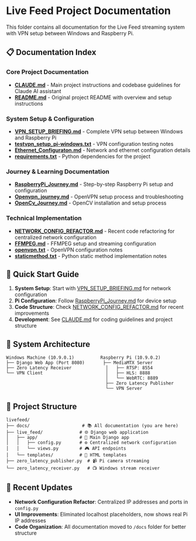 # Live Feed Project Documentation

This folder contains all documentation for the Live Feed streaming system with VPN setup between Windows and Raspberry Pi.

## 📋 Documentation Index

### Core Project Documentation
- **[CLAUDE.md](./CLAUDE.md)** - Main project instructions and codebase guidelines for Claude AI assistant
- **[README.md](./README.md)** - Original project README with overview and setup instructions

### System Setup & Configuration
- **[VPN_SETUP_BRIEFING.md](./VPN_SETUP_BRIEFING.md)** - Complete VPN setup between Windows and Raspberry Pi
- **[testvpn_setup_pi-windows.txt](./testvpn_setup_pi-windows.txt)** - VPN configuration testing notes
- **[Ethernet_Configuraton.md](./Ethernet_Configuraton.md)** - Network and ethernet configuration details
- **[requirements.txt](./requirements.txt)** - Python dependencies for the project

### Journey & Learning Documentation  
- **[RaspberryPi_Journey.md](./RaspberryPi_Journey.md)** - Step-by-step Raspberry Pi setup and configuration
- **[Openvpn_journey.md](./Openvpn_journey.md)** - OpenVPN setup process and troubleshooting
- **[OpenCv_Journey.md](./OpenCv_Journey.md)** - OpenCV installation and setup process

### Technical Implementation
- **[NETWORK_CONFIG_REFACTOR.md](./NETWORK_CONFIG_REFACTOR.md)** - Recent code refactoring for centralized network configuration
- **[FFMPEG.md](./FFMPEG.md)** - FFMPEG setup and streaming configuration
- **[openvpn.txt](./openvpn.txt)** - OpenVPN configuration notes
- **[staticmethod.txt](./staticmethod.txt)** - Python static method implementation notes

## 🎯 Quick Start Guide

1. **System Setup**: Start with [VPN_SETUP_BRIEFING.md](./VPN_SETUP_BRIEFING.md) for network configuration
2. **Pi Configuration**: Follow [RaspberryPi_Journey.md](./RaspberryPi_Journey.md) for device setup  
3. **Code Structure**: Check [NETWORK_CONFIG_REFACTOR.md](./NETWORK_CONFIG_REFACTOR.md) for recent improvements
4. **Development**: See [CLAUDE.md](./CLAUDE.md) for coding guidelines and project structure

## 🔧 System Architecture

```
Windows Machine (10.9.0.1)          Raspberry Pi (10.9.0.2)
├── Django Web App (Port 8080)       ├── MediaMTX Server
├── Zero Latency Receiver             │   ├── RTSP: 8554
└── VPN Client                        │   ├── HLS: 8888
                                      │   └── WebRTC: 8889
                                      ├── Zero Latency Publisher
                                      └── VPN Server
```

## 📁 Project Structure
```
livefeed/
├── docs/                    # 📚 All documentation (you are here)
├── live_feed/              # 🌐 Django web application
│   ├── app/                # 📱 Main Django app
│   │   ├── config.py       # ⚙️ Centralized network configuration
│   │   └── views.py        # 🎮 API endpoints
│   └── templates/          # 🎨 HTML templates
├── zero_latency_publisher.py  # 📹 Pi camera streaming
└── zero_latency_receiver.py   # 📺 Windows stream receiver
```

## 🚀 Recent Updates
- **Network Configuration Refactor**: Centralized IP addresses and ports in `config.py`
- **UI Improvements**: Eliminated localhost placeholders, now shows real Pi IP addresses
- **Code Organization**: All documentation moved to `/docs` folder for better structure